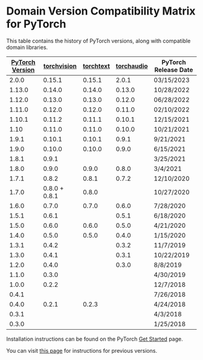 # Domain Version Compatibility Matrix for PyTorch

This table contains the history of PyTorch versions, along with compatible domain
libraries. 

|[PyTorch Version](https://pypi.org/project/torch/)	|[torchvision](https://pypi.org/project/torchvision/)	|[torchtext](https://pypi.org/project/torchtext/)	|[torchaudio](https://pypi.org/project/torchaudio/)	|PyTorch Release Date	|
|---	|---	|---	|---	|---
|2.0.0  |0.15.1 |0.15.1 |2.0.1 |03/15/2023      |  
|1.13.0	|0.14.0	|0.14.0	|0.13.0	|10/28/2022	|
|1.12.0	|0.13.0	|0.13.0	|0.12.0	|06/28/2022	|
|1.11.0	|0.12.0	|0.12.0	|0.11.0	|02/10/2022	|
|1.10.1	|0.11.2	|0.11.1	|0.10.1	|12/15/2021	|
|1.10	|0.11.0	|0.11.0	|0.10.0	|10/21/2021	|
|1.9.1	|0.10.1	|0.10.1	|0.9.1	|9/21/2021	|
|1.9.0	|0.10.0	|0.10.0	|0.9.0	|6/15/2021	|
|1.8.1	|0.9.1	|	|	|3/25/2021	|
|1.8.0	|0.9.0	|0.9.0	|0.8.0	|3/4/2021	|
|1.7.1	|0.8.2	|0.8.1	|0.7.2	|12/10/2020	|
|1.7.0	|0.8.0 + 0.8.1	|0.8.0	|	|10/27/2020	|
|1.6.0	|0.7.0	|0.7.0	|0.6.0	|7/28/2020	|
|1.5.1	|0.6.1	|	|0.5.1	|6/18/2020	|
|1.5.0	|0.6.0	|0.6.0	|0.5.0	|4/21/2020	|
|1.4.0	|0.5.0	|0.5.0	|0.4.0	|1/15/2020	|
|1.3.1	|0.4.2	|	|0.3.2	|11/7/2019	|
|1.3.0	|0.4.1	|	|0.3.1	|10/22/2019	|
|1.2.0	|0.4.0	|	|0.3.0	|8/8/2019	|
|1.1.0	|0.3.0	|	|	|4/30/2019	|
|1.0.0	|0.2.2	|	|	|12/7/2018	|
|0.4.1	|	|	|	|7/26/2018	|
|0.4.0	|0.2.1	|0.2.3	|	|4/24/2018	|
|0.3.1	|	|	|	|4/3/2018	|
|0.3.0	|	|	|	|1/25/2018	|

Installation instructions can be found on the PyTorch [Get Started](https://pytorch.org/get-started/locally/) page.
 
You can 
visit [this page](https://pytorch.org/get-started/previous-versions/) for instructions for 
previous versions.
